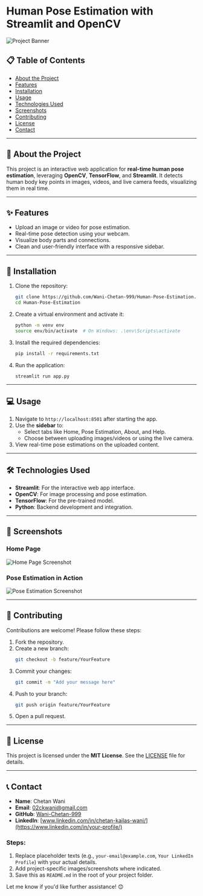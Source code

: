 
# Human Pose Estimation with Streamlit and OpenCV

![Project Banner](https://via.placeholder.com/1200x400?text=Human+Pose+Estimation) <!-- Replace with your image URL -->

## 📋 Table of Contents
- [About the Project](#about-the-project)
- [Features](#features)
- [Installation](#installation)
- [Usage](#usage)
- [Technologies Used](#technologies-used)
- [Screenshots](#screenshots)
- [Contributing](#contributing)
- [License](#license)
- [Contact](#contact)

---

## 📖 About the Project
This project is an interactive web application for **real-time human pose estimation**, leveraging **OpenCV**, **TensorFlow**, and **Streamlit**. It detects human body key points in images, videos, and live camera feeds, visualizing them in real time.

---

## ✨ Features
- Upload an image or video for pose estimation.
- Real-time pose detection using your webcam.
- Visualize body parts and connections.
- Clean and user-friendly interface with a responsive sidebar.

---

## 🚀 Installation
1. Clone the repository:
   ```bash
   git clone https://github.com/Wani-Chetan-999/Human-Pose-Estimation.git
   cd Human-Pose-Estimation
   ```
2. Create a virtual environment and activate it:
   ```bash
   python -m venv env
   source env/bin/activate  # On Windows: .\env\Scripts\activate
   ```
3. Install the required dependencies:
   ```bash
   pip install -r requirements.txt
   ```
4. Run the application:
   ```bash
   streamlit run app.py
   ```

---

## 💻 Usage
1. Navigate to `http://localhost:8501` after starting the app.
2. Use the **sidebar** to:
   - Select tabs like Home, Pose Estimation, About, and Help.
   - Choose between uploading images/videos or using the live camera.
3. View real-time pose estimations on the uploaded content.

---

## 🛠️ Technologies Used
- **Streamlit**: For the interactive web app interface.
- **OpenCV**: For image processing and pose estimation.
- **TensorFlow**: For the pre-trained model.
- **Python**: Backend development and integration.

---

## 📸 Screenshots
### Home Page
![Home Page Screenshot](https://via.placeholder.com/800x400?text=Home+Page) <!-- Replace with your screenshot -->

### Pose Estimation in Action
![Pose Estimation Screenshot](https://via.placeholder.com/800x400?text=Pose+Estimation) <!-- Replace with your screenshot -->

---

## 🤝 Contributing
Contributions are welcome! Please follow these steps:
1. Fork the repository.
2. Create a new branch:
   ```bash
   git checkout -b feature/YourFeature
   ```
3. Commit your changes:
   ```bash
   git commit -m "Add your message here"
   ```
4. Push to your branch:
   ```bash
   git push origin feature/YourFeature
   ```
5. Open a pull request.

---

## 📜 License
This project is licensed under the **MIT License**. See the [LICENSE](LICENSE) file for details.

---

## 📞 Contact
- **Name**: Chetan Wani  
- **Email**: [02ckwani@gmail.com](mailto:your-email@example.com)  
- **GitHub**: [Wani-Chetan-999](https://github.com/Wani-Chetan-999)  
- **LinkedIn**: [www.linkedin.com/in/chetan-kailas-wani/](https://www.linkedin.com/in/your-profile/)  


### Steps:
1. Replace placeholder texts (e.g., `your-email@example.com`, `Your LinkedIn Profile`) with your actual details.
2. Add project-specific images/screenshots where indicated.
3. Save this as `README.md` in the root of your project folder.

Let me know if you'd like further assistance! 😊
